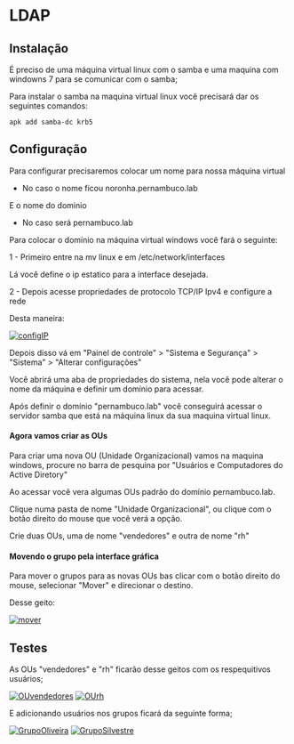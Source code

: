 # LDAP

## Instalação

É preciso de uma máquina virtual linux com o samba e uma maquina com windowns 7 para se comunicar com o samba;

Para instalar o samba na maquina virtual linux você precisará dar os seguintes comandos:

    apk add samba-dc krb5


## Configuração

Para configurar precisaremos colocar um nome para nossa máquina virtual

- No caso o nome ficou noronha.pernambuco.lab

E o nome do dominio

- No caso será pernambuco.lab

Para colocar o domínio na máquina virtual windows você fará o seguinte:

1 - Primeiro entre na mv linux e em /etc/network/interfaces

Lá você define o ip estatico para a interface desejada.

2 - Depois acesse propriedades de protocolo TCP/IP Ipv4 e configure a rede

Desta maneira:

[![configIP](https://i.im.ge/2023/12/29/xxLi9P.configIP.png)](https://im.ge/i/xxLi9P)

Depois disso vá em "Painel de controle" > "Sistema e Segurança" > "Sistema" > "Alterar configurações"

Você abrirá uma aba de propriedades do sistema, nela você pode alterar o nome da máquina e definir um domínio para acessar.

Após definir o domínio "pernambuco.lab" você conseguirá acessar o servidor samba que está na máquina linux da sua maquina virtual linux.

#### Agora vamos criar as OUs

Para criar uma nova OU (Unidade Organizacional) vamos na maquina windows, procure no barra de pesquina por "Usuários e Computadores do Active Diretory"

Ao acessar você vera algumas OUs padrão do domínio pernambuco.lab.

Clique numa pasta de nome "Unidade Organizacional", ou clique com o botão direito do mouse que você verá a opção.

Crie duas OUs, uma de nome "vendedores" e outra de nome "rh"

#### Movendo o grupo pela interface gráfica

Para mover o grupos para as novas OUs bas clicar com o botão direito do mouse, selecionar "Mover" e direcionar o destino.

Desse geito:

[![mover](https://i.im.ge/2023/12/29/xxkUDK.mover.png)](https://im.ge/i/xxkUDK)


## Testes

As OUs "vendedores" e "rh" ficarão desse geitos com os respequitivos usuários;

[![OUvendedores](https://i.im.ge/2023/12/29/xxhrl9.OUvendedores.png)](https://im.ge/i/xxhrl9)
[![OUrh](https://i.im.ge/2023/12/29/xxhu0X.OUrh.png)](https://im.ge/i/xxhu0X)

E adicionando usuários nos grupos ficará da seguinte forma; 

[![GrupoOliveira](https://i.im.ge/2023/12/29/xxhCMa.GrupoOliveira.png)](https://im.ge/i/xxhCMa)
[![GrupoSilvestre](https://i.im.ge/2023/12/29/xxhxEy.GrupoSilvestre.png)](https://im.ge/i/xxhxEy)